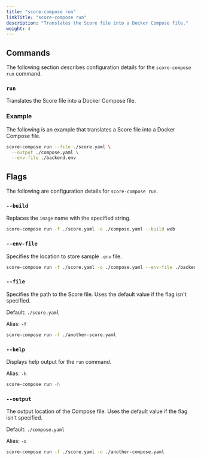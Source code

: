 ```yaml
---
title: "score-compose run"
linkTitle: "score-compose run"
description: "Translates the Score file into a Docker Compose file."
weight: 4
---
```


## Commands

The following section describes configuration details for the `score-compose run` command.

### `run`

Translates the Score file into a Docker Compose file.

### Example

The following is an example that translates a Score file into a Docker Compose file.

```bash
score-compose run --file ./score.yaml \
  --output ./compose.yaml \
  --env-file ./backend.env
```

## Flags

The following are configuration details for `score-compose run`.

### `--build`

Replaces the `image` name with the specified string.

```bash
score-compose run -f ./score.yaml -o ./compose.yaml --build web
```

### `--env-file`

Specifies the location to store sample `.env` file.

```bash
score-compose run -f ./score.yaml -o ./compose.yaml --env-file ./backend.env
```

### `--file`

Specifies the path to the Score file.
Uses the default value if the flag isn't specified.

Default: `./score.yaml`

Alias: `-f`

```bash
score-compose run -f ./another-score.yaml
```

### `--help`

Displays help output for the `run` command.

Alias: `-h`

```bash
score-compose run -h
```

### `--output`

The output location of the Compose file.
Uses the default value if the flag isn't specified.

Default: `./compose.yaml`

Alias: `-o`

```bash
score-compose run -f ./score.yaml -o ./another-compose.yaml
```
